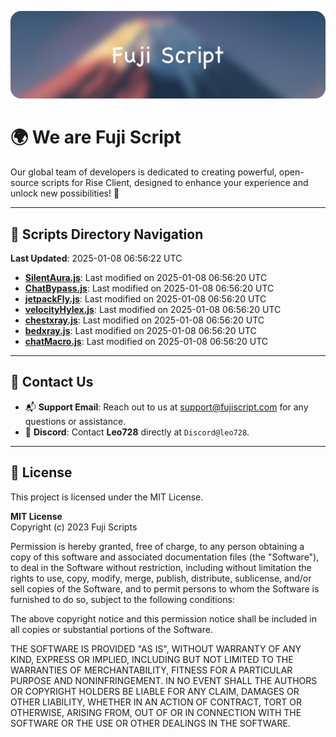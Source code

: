 ![Banner](.github/b.webp)

# 🌍 **We are Fuji Script**

Our global team of developers is dedicated to creating powerful, open-source scripts for Rise Client, designed to enhance your experience and unlock new possibilities! 🌟

---
<!-- SCRIPTS_NAVIGATION_START -->
## 📂 **Scripts Directory Navigation**

**Last Updated**: 2025-01-08 06:56:22 UTC

- **[SilentAura.js](scripts/SilentAura.js)**: Last modified on 2025-01-08 06:56:20 UTC
- **[ChatBypass.js](scripts/ChatBypass.js)**: Last modified on 2025-01-08 06:56:20 UTC
- **[jetpackFly.js](scripts/jetpackFly.js)**: Last modified on 2025-01-08 06:56:20 UTC
- **[velocityHylex.js](scripts/velocityHylex.js)**: Last modified on 2025-01-08 06:56:20 UTC
- **[chestxray.js](scripts/chestxray.js)**: Last modified on 2025-01-08 06:56:20 UTC
- **[bedxray.js](scripts/bedxray.js)**: Last modified on 2025-01-08 06:56:20 UTC
- **[chatMacro.js](scripts/chatMacro.js)**: Last modified on 2025-01-08 06:56:20 UTC

<!-- SCRIPTS_NAVIGATION_END -->

---

## 💬 **Contact Us**  
- 📬 **Support Email**: Reach out to us at [support@fujiscript.com](mailto:support@fujiscript.com) for any questions or assistance.  
- 💬 **Discord**: Contact **Leo728** directly at `Discord@leo728`.

---

## 📜 **License**

This project is licensed under the MIT License.  

**MIT License**  
Copyright (c) 2023 Fuji Scripts  

Permission is hereby granted, free of charge, to any person obtaining a copy of this software and associated documentation files (the "Software"), to deal in the Software without restriction, including without limitation the rights to use, copy, modify, merge, publish, distribute, sublicense, and/or sell copies of the Software, and to permit persons to whom the Software is furnished to do so, subject to the following conditions:  

The above copyright notice and this permission notice shall be included in all copies or substantial portions of the Software.  

THE SOFTWARE IS PROVIDED "AS IS", WITHOUT WARRANTY OF ANY KIND, EXPRESS OR IMPLIED, INCLUDING BUT NOT LIMITED TO THE WARRANTIES OF MERCHANTABILITY, FITNESS FOR A PARTICULAR PURPOSE AND NONINFRINGEMENT. IN NO EVENT SHALL THE AUTHORS OR COPYRIGHT HOLDERS BE LIABLE FOR ANY CLAIM, DAMAGES OR OTHER LIABILITY, WHETHER IN AN ACTION OF CONTRACT, TORT OR OTHERWISE, ARISING FROM, OUT OF OR IN CONNECTION WITH THE SOFTWARE OR THE USE OR OTHER DEALINGS IN THE SOFTWARE.  
